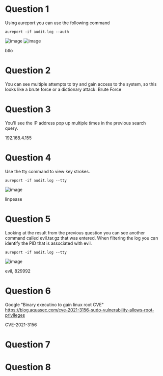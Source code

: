 # Question 1

Using aureport you can use the following command
```
aureport -if audit.log --auth 
```
![image](https://github.com/Shawn-Nichol/BlueTeam/assets/30714313/0ac0fc1f-745b-4abd-a112-09415360ad5c)
![image](https://github.com/Shawn-Nichol/BlueTeam/assets/30714313/f8a55a5f-4797-401d-947c-81a099e13753)

btlo
# Question 2
You can see multiple attempts to try and gain access to the system, so this looks like a brute force or a dictionary attack.
Brute Force
# Question 3
You'll see the IP address pop up multiple times in the previous search query. 

192.168.4.155 

# Question 4
Use the tty command to view key strokes. 

```
aureport -if audit.log --tty
```
![image](https://github.com/Shawn-Nichol/BlueTeam/assets/30714313/c7b7b3b3-f243-4080-86c6-62c824390765)


linpease

# Question 5
Looking at the result from the previous question you can see another command called evil.tar.gz that was entered. When filtering the log you can identify the PID that is associated with evil. 

```
aureport -if audit.log --tty
```
![image](https://github.com/Shawn-Nichol/BlueTeam/assets/30714313/d7fc2c29-e3e9-4a14-a4b9-ce5f21d03428)

evil, 829992

# Question 6

Google "Binary executino to gain linux root CVE"
https://blog.aquasec.com/cve-2021-3156-sudo-vulnerability-allows-root-privileges

CVE-2021-3156 

# Question 7


# Question 8

